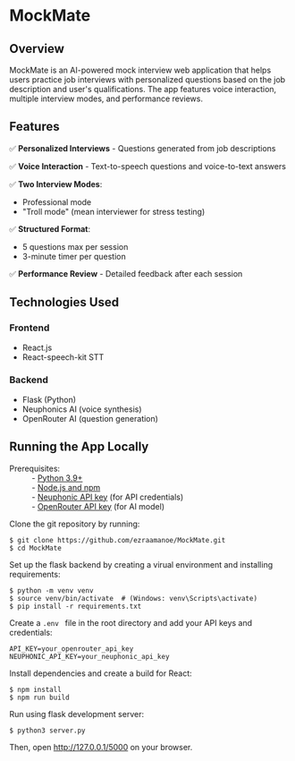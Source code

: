 # MockMate

## Overview  
MockMate is an AI-powered mock interview web application that helps users practice job interviews with personalized questions based on the job description and user's qualifications. The app features voice interaction, multiple interview modes, and performance reviews.

## Features  
✅ **Personalized Interviews** - Questions generated from job descriptions

✅ **Voice Interaction** - Text-to-speech questions and voice-to-text answers

✅ **Two Interview Modes**:  
   - Professional mode  
   - "Troll mode" (mean interviewer for stress testing)

✅ **Structured Format**:  
   - 5 questions max per session  
   - 3-minute timer per question

✅ **Performance Review** - Detailed feedback after each session  

## Technologies Used  

### Frontend  
- React.js  
- React-speech-kit STT

### Backend  
- Flask (Python)  
- Neuphonics AI (voice synthesis)  
- OpenRouter AI (question generation)  

## Running the App Locally
<html>
  <dl>
    <dt>Prerequisites:</dt>
    <dd>
      - <a href="https://www.python.org">Python 3.9+</a>
      <br/>
      - <a href="https://docs.npmjs.com/downloading-and-installing-node-js-and-npm">Node.js and npm</a>
      <br/>
      - <a href="https://neuphonic.com">Neuphonic API key</a> (for API credentials)
      <br/>
      - <a href="https://openrouter.ai">OpenRouter API key</a> (for AI model)
    </dd>
  </dl>
</html>

Clone the git repository by running:

```
$ git clone https://github.com/ezraamanoe/MockMate.git
$ cd MockMate
```

Set up the flask backend by creating a virual environment and installing requirements:

```
$ python -m venv venv
$ source venv/bin/activate  # (Windows: venv\Scripts\activate)
$ pip install -r requirements.txt
```
Create a `.env ` file in the root directory and add your API keys and credentials:

```
API_KEY=your_openrouter_api_key
NEUPHONIC_API_KEY=your_neuphonic_api_key
```

Install dependencies and create a build for React:

```
$ npm install
$ npm run build
```

Run using flask development server:
```
$ python3 server.py
```

Then, open http://127.0.0.1/5000 on your browser.





